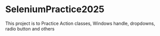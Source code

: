 # SeleniumPractice2025
This project is to Practice Action classes, Windows handle, dropdowns, radio button and others
